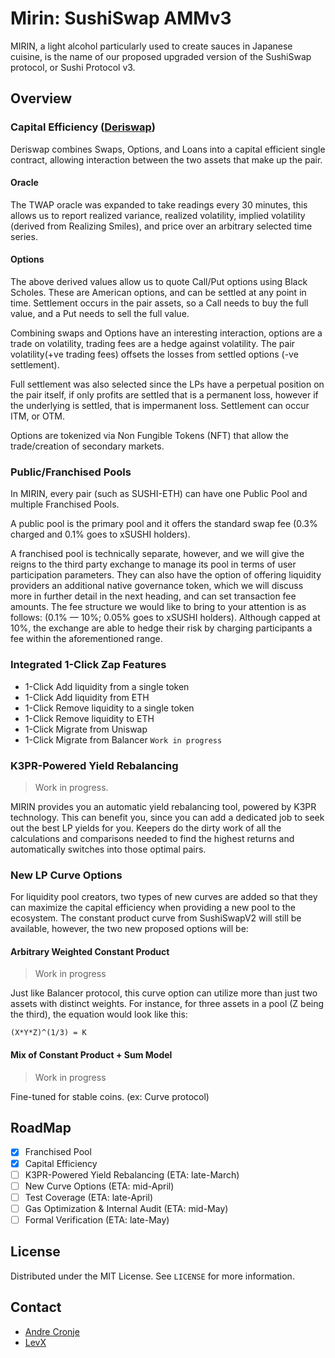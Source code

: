 # Mirin: SushiSwap AMMv3
MIRIN, a light alcohol particularly used to create sauces in Japanese cuisine, is the name of our proposed upgraded version of the SushiSwap protocol, or Sushi Protocol v3.

## Overview

### Capital Efficiency ([Deriswap](https://andrecronje.medium.com/deriswap-capital-efficient-swaps-futures-options-and-loans-ea424b24a41c))
Deriswap combines Swaps, Options, and Loans into a capital efficient single contract, allowing interaction between the two assets that make up the pair.

#### Oracle
The TWAP oracle was expanded to take readings every 30 minutes, this allows us to report realized variance, realized volatility, implied volatility (derived from Realizing Smiles), and price over an arbitrary selected time series.

#### Options
The above derived values allow us to quote Call/Put options using Black Scholes. These are American options, and can be settled at any point in time. Settlement occurs in the pair assets, so a Call needs to buy the full value, and a Put needs to sell the full value.

Combining swaps and Options have an interesting interaction, options are a trade on volatility, trading fees are a hedge against volatility. The pair volatility(+ve trading fees) offsets the losses from settled options (-ve settlement).

Full settlement was also selected since the LPs have a perpetual position on the pair itself, if only profits are settled that is a permanent loss, however if the underlying is settled, that is impermanent loss.
Settlement can occur ITM, or OTM.

Options are tokenized via Non Fungible Tokens (NFT) that allow the trade/creation of secondary markets.

### Public/Franchised Pools
In MIRIN, every pair (such as SUSHI-ETH) can have one Public Pool and multiple Franchised Pools.

A public pool is the primary pool and it offers the standard swap fee (0.3% charged and 0.1% goes to xSUSHI holders).

A franchised pool is technically separate, however, and we will give the reigns to the third party exchange to manage its pool in terms of user participation parameters. They can also have the option of offering liquidity providers an additional native governance token, which we will discuss more in further detail in the next heading, and can set transaction fee amounts. The fee structure we would like to bring to your attention is as follows: (0.1% — 10%; 0.05% goes to xSUSHI holders). Although capped at 10%, the exchange are able to hedge their risk by charging participants a fee within the aforementioned range.

### Integrated 1-Click Zap Features

* 1-Click Add liquidity from a single token
* 1-Click Add liquidity from ETH
* 1-Click Remove liquidity to a single token
* 1-Click Remove liquidity to ETH
* 1-Click Migrate from Uniswap
* 1-Click Migrate from Balancer `Work in progress`

### K3PR-Powered Yield Rebalancing
> Work in progress.

MIRIN provides you an automatic yield rebalancing tool, powered by K3PR technology. This can benefit you, since you can add a dedicated job to seek out the best LP yields for you. Keepers do the dirty work of all the calculations and comparisons needed to find the highest returns and automatically switches into those optimal pairs.

### New LP Curve Options
For liquidity pool creators, two types of new curves are added so that they can maximize the capital efficiency when providing a new pool to the ecosystem. The constant product curve from SushiSwapV2 will still be available, however, the two new proposed options will be:

#### Arbitrary Weighted Constant Product
> Work in progress
 
Just like Balancer protocol, this curve option can utilize more than just two assets with distinct weights. For instance, for three assets in a pool (Z being the third), the equation would look like this:
```
(X*Y*Z)^(1/3) = K
```
#### Mix of Constant Product + Sum Model
> Work in progress

Fine-tuned for stable coins. (ex: Curve protocol)

## RoadMap
- [x] Franchised Pool
- [x] Capital Efficiency
- [ ] K3PR-Powered Yield Rebalancing (ETA: late-March)
- [ ] New Curve Options (ETA: mid-April)
- [ ] Test Coverage (ETA: late-April)
- [ ] Gas Optimization & Internal Audit (ETA: mid-May)
- [ ] Formal Verification (ETA: late-May)

## License

Distributed under the MIT License. See `LICENSE` for more information.

## Contact

* [Andre Cronje](https://twitter.com/AndreCronjeTech/)
* [LevX](https://twitter.com/LevxApp/)